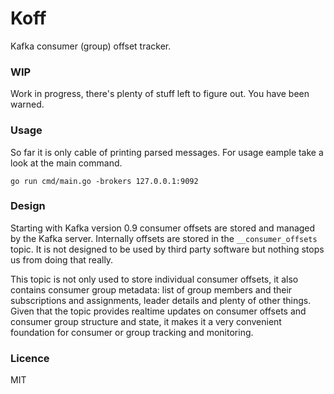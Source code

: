 # Koff

Kafka consumer (group) offset tracker.

### WIP

Work in progress, there's plenty of stuff left to figure out. You have been 
warned.

### Usage

So far it is only cable of printing parsed messages. For usage eample take a 
look at the main command.

```
go run cmd/main.go -brokers 127.0.0.1:9092
```

### Design

Starting with Kafka version 0.9 consumer offsets are stored and managed by the
Kafka server. Internally offsets are stored in the `__consumer_offsets` topic.
It is not designed to be used by third party software but nothing stops us from
doing that really. 

This topic is not only used to store individual consumer offsets, it also 
contains consumer group metadata: list of group members and their subscriptions
and assignments, leader details and plenty of other things. Given that the topic
provides realtime updates on consumer offsets and consumer group structure and
state, it makes it a very convenient foundation for consumer or group tracking
and monitoring.

### Licence

MIT